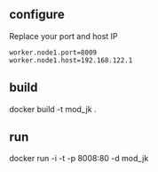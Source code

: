 configure
---
Replace your port and host IP

    worker.node1.port=8009
    worker.node1.host=192.168.122.1


build
---
docker build -t mod_jk .

run
---
docker run -i -t -p 8008:80 -d mod_jk
